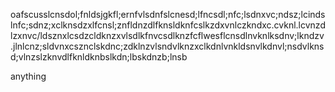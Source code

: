 oafscusslcnsdol;fnldsjgkfl;ernfvlsdnfslcnesd;lfncsdl;nfc;lsdnxvc;ndsz;lcindslnfc;sdnz;xclknsdzxlfcnsl;znfldnzdlfknsldknfcslkzdxvnlczkndxc.cvknl.lcvnzdlzxnvc/ldsznxlcsdzcldknzxvlsdlkfnvcsdlknzfcflwesflcnsdlnvknlksdnv;lkndzv.jlnlcnz;sldvnxcsznclskdnc;zdklnzvlsndvlknzxclkdnlvnkldsnvlkdnvl;nsdvlknsd;vlnzslzknvdlfknldknbslkdn;lbskdnzb;lnsb




anything